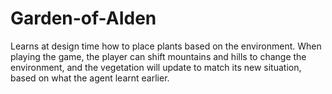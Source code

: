 # Garden-of-AIden

Learns at design time how to place plants based on the environment. When playing the game, the player can shift mountains and hills to change the environment, and the vegetation will update to match its new situation, based on what the agent learnt earlier.
